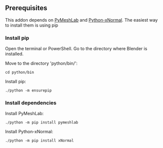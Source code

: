 ## Prerequisites

This addon depends on [PyMeshLab](https://github.com/cnr-isti-vclab/PyMeshLab) and [Python-xNormal](https://github.com/orangeduck/Python-xNormal). The easiest way to install them is using pip

### Install pip

Open the terminal or PowerShell. Go to the directory where Blender is installed.

Move to the directory 'python/bin/':

``
cd python/bin
``

Install pip:

``
./python -m ensurepip
``

### Install dependencies

Install PyMeshLab:

``
./python -m pip install pymeshlab
``

Install Python-xNormal:

``
./python -m pip install xNormal
``
